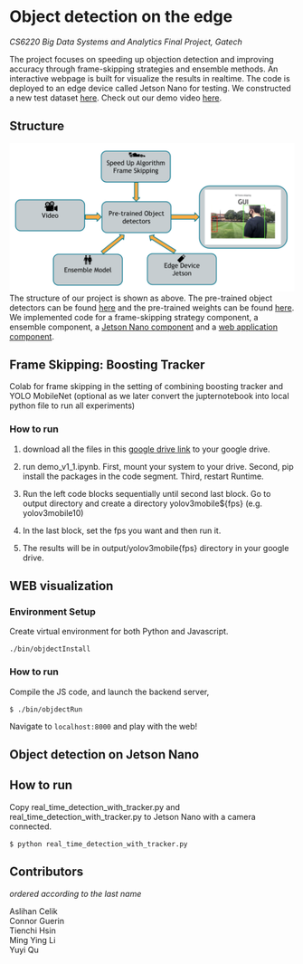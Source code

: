 # Object detection on the edge
*CS6220 Big Data Systems and Analytics Final Project, Gatech*

The project focuses on speeding up objection detection and improving accuracy through frame-skipping strategies and ensemble methods. An interactive webpage is built for visualize the results in realtime. The code is deployed to an edge device called Jetson Nano for testing. We constructed a new test dataset [here](https://drive.google.com/drive/folders/1h-TueDG_UWBQgoRhhbBoqFT5XFsb4Ti7?usp=sharing). Check out our demo video [here](https://drive.google.com/file/d/1l6e0qfJ5t5B4aDBSjUOChh4bPue4dWJC/view?usp=sharing).

## Structure
![structure](structure.png)
The structure of our project is shown as above. The pre-trained object detectors can be found [here](https://github.com/khchow-gt/object-detection-zoo) and the pre-trained weights can be found [here](https://www.dropbox.com/s/vhhnp3wt4oztkqz/model_weights.zip?dl=0). We implemented code for a frame-skipping strategy component, a ensemble component, a [Jetson Nano component](./jetson-nano) and 
a [web application component](./objdect).

## Frame Skipping: Boosting Tracker

Colab for frame skipping in the setting of combining boosting tracker and YOLO MobileNet (optional as we later convert the jupternotebook into local python file to run all experiments)

### How to run
1. download all the files in this [google drive link](https://drive.google.com/drive/folders/1mR1U6gVOxfXT8w__yRZB-nsBTibKDh8G?usp=sharing) to your google drive.

2. run demo_v1_1.ipynb. First, mount your system to your drive. Second, pip install the packages in the code segment. Third, restart Runtime.

3. Run the left code blocks sequentially until second last block. Go to output directory and create a directory yolov3mobile${fps}  (e.g. yolov3mobile10)

4. In the last block, set the fps you want and then run it.

5. The results will be in output/yolov3mobile{fps} directory in your google drive.

## WEB visualization
### Environment Setup
Create virtual environment for both Python and Javascript.
```
./bin/objdectInstall
```

### How to run
Compile the JS code, and launch the backend server,
```
$ ./bin/objdectRun
```
Navigate to `localhost:8000` and play with the web!


## Object detection on Jetson Nano
## How to run
Copy real_time_detection_with_tracker.py and real_time_detection_with_tracker.py to Jetson Nano with a camera connected.
```
$ python real_time_detection_with_tracker.py
```

## Contributors
*ordered according to the last name*

Aslihan Celik\
Connor Guerin\
Tienchi Hsin\
Ming Ying Li\
Yuyi Qu
